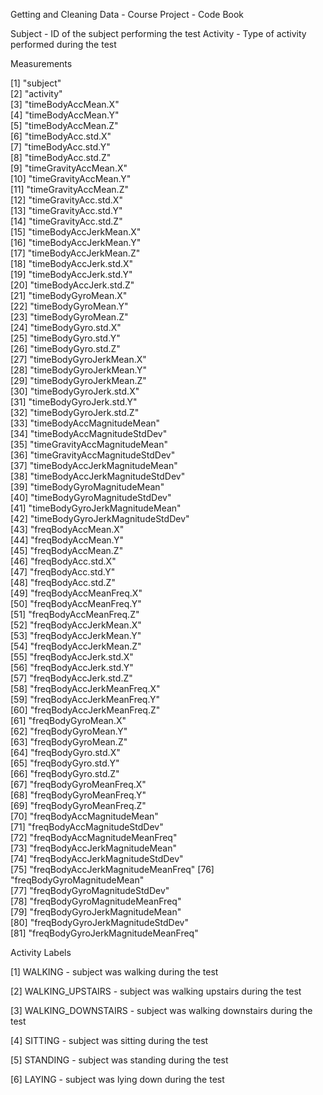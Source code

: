  Getting and Cleaning Data - Course Project - Code Book
 
 Subject - ID of the subject performing the test
 Activity - Type of activity performed during the test
 
 Measurements
 
 [1] "subject"                          
 [2] "activity"                         
 [3] "timeBodyAccMean.X"                
 [4] "timeBodyAccMean.Y"                
 [5] "timeBodyAccMean.Z"                
 [6] "timeBodyAcc.std.X"                
 [7] "timeBodyAcc.std.Y"                
 [8] "timeBodyAcc.std.Z"                 
 [9] "timeGravityAccMean.X"             
[10] "timeGravityAccMean.Y"             
[11] "timeGravityAccMean.Z"             
[12] "timeGravityAcc.std.X"             
[13] "timeGravityAcc.std.Y"             
[14] "timeGravityAcc.std.Z"             
[15] "timeBodyAccJerkMean.X"            
[16] "timeBodyAccJerkMean.Y"            
[17] "timeBodyAccJerkMean.Z"            
[18] "timeBodyAccJerk.std.X"            
[19] "timeBodyAccJerk.std.Y"            
[20] "timeBodyAccJerk.std.Z"            
[21] "timeBodyGyroMean.X"               
[22] "timeBodyGyroMean.Y"               
[23] "timeBodyGyroMean.Z"               
[24] "timeBodyGyro.std.X"               
[25] "timeBodyGyro.std.Y"               
[26] "timeBodyGyro.std.Z"               
[27] "timeBodyGyroJerkMean.X"           
[28] "timeBodyGyroJerkMean.Y"           
[29] "timeBodyGyroJerkMean.Z"           
[30] "timeBodyGyroJerk.std.X"           
[31] "timeBodyGyroJerk.std.Y"           
[32] "timeBodyGyroJerk.std.Z"           
[33] "timeBodyAccMagnitudeMean"         
[34] "timeBodyAccMagnitudeStdDev"       
[35] "timeGravityAccMagnitudeMean"      
[36] "timeGravityAccMagnitudeStdDev"    
[37] "timeBodyAccJerkMagnitudeMean"     
[38] "timeBodyAccJerkMagnitudeStdDev"   
[39] "timeBodyGyroMagnitudeMean"        
[40] "timeBodyGyroMagnitudeStdDev"      
[41] "timeBodyGyroJerkMagnitudeMean"    
[42] "timeBodyGyroJerkMagnitudeStdDev"  
[43] "freqBodyAccMean.X"                
[44] "freqBodyAccMean.Y"                
[45] "freqBodyAccMean.Z"                
[46] "freqBodyAcc.std.X"                
[47] "freqBodyAcc.std.Y"                
[48] "freqBodyAcc.std.Z"                
[49] "freqBodyAccMeanFreq.X"            
[50] "freqBodyAccMeanFreq.Y"            
[51] "freqBodyAccMeanFreq.Z"            
[52] "freqBodyAccJerkMean.X"            
[53] "freqBodyAccJerkMean.Y"            
[54] "freqBodyAccJerkMean.Z"            
[55] "freqBodyAccJerk.std.X"            
[56] "freqBodyAccJerk.std.Y"            
[57] "freqBodyAccJerk.std.Z"            
[58] "freqBodyAccJerkMeanFreq.X"        
[59] "freqBodyAccJerkMeanFreq.Y"        
[60] "freqBodyAccJerkMeanFreq.Z"        
[61] "freqBodyGyroMean.X"               
[62] "freqBodyGyroMean.Y"               
[63] "freqBodyGyroMean.Z"               
[64] "freqBodyGyro.std.X"               
[65] "freqBodyGyro.std.Y"               
[66] "freqBodyGyro.std.Z"               
[67] "freqBodyGyroMeanFreq.X"           
[68] "freqBodyGyroMeanFreq.Y"           
[69] "freqBodyGyroMeanFreq.Z"           
[70] "freqBodyAccMagnitudeMean"         
[71] "freqBodyAccMagnitudeStdDev"       
[72] "freqBodyAccMagnitudeMeanFreq"     
[73] "freqBodyAccJerkMagnitudeMean"     
[74] "freqBodyAccJerkMagnitudeStdDev"   
[75] "freqBodyAccJerkMagnitudeMeanFreq" 
[76] "freqBodyGyroMagnitudeMean"        
[77] "freqBodyGyroMagnitudeStdDev"      
[78] "freqBodyGyroMagnitudeMeanFreq"    
[79] "freqBodyGyroJerkMagnitudeMean"    
[80] "freqBodyGyroJerkMagnitudeStdDev"  
[81] "freqBodyGyroJerkMagnitudeMeanFreq"

Activity Labels

[1] WALKING - subject was walking during the test

[2] WALKING_UPSTAIRS - subject was walking upstairs during the test

[3] WALKING_DOWNSTAIRS - subject was walking downstairs during the test

[4] SITTING - subject was sitting during the test

[5] STANDING - subject was standing during the test

[6] LAYING - subject was lying down during the test


